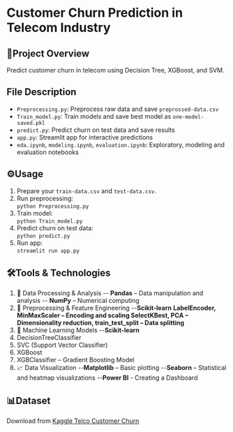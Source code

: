 # Customer Churn Prediction in Telecom Industry

## 📗Project Overview
Predict customer churn in telecom using Decision Tree, XGBoost, and SVM.

## File Description
- `Preprocessing.py`: Preprocess raw data and save `preprossed-data.csv`
- `Train_model.py`: Train models and save best model as `one-model-saved.pkl`
- `predict.py`: Predict churn on test data and save results
- `app.py`: Streamlit app for interactive predictions
- `eda.ipynb`, `modeling.ipynb`, `evaluation.ipynb`: Exploratory, modeling and evaluation notebooks

## ⚙️Usage
1. Prepare your `train-data.csv` and `test-data.csv`.
2. Run preprocessing:  
   `python Preprocessing.py`
3. Train model:  
   `python Train_model.py`
4. Predict churn on test data:  
   `python predict.py`
5. Run app:  
   `streamlit run app.py`

## 🛠️Tools & Technologies
1. 🧪 Data Processing & Analysis
-- **Pandas** – Data manipulation and analysis
-- **NumPy** – Numerical computing
2. 🔄 Preprocessing & Feature Engineering
--**Scikit-learn**
   **LabelEncoder, MinMaxScaler – Encoding and scaling SelectKBest, PCA – Dimensionality reduction, train_test_split – Data splitting** 
3. 🤖 Machine Learning Models
--**Scikit-learn** 
1. DecisionTreeClassifier
2. SVC (Support Vector Classifier)
3. XGBoost
4. XGBClassifier – Gradient Boosting Model
4. 📈 Data Visualization
--**Matplotlib** – Basic plotting
--**Seaborn** – Statistical and heatmap visualizations
--**Power BI** - Creating a Dashboard

## 📊Dataset
Download from [Kaggle Telco Customer Churn](https://www.kaggle.com/blastchar/telco-customer-churn)